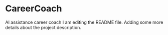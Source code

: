 # CareerCoach
AI assistance career coach
I am editing the README file. Adding some more details about the project description.

